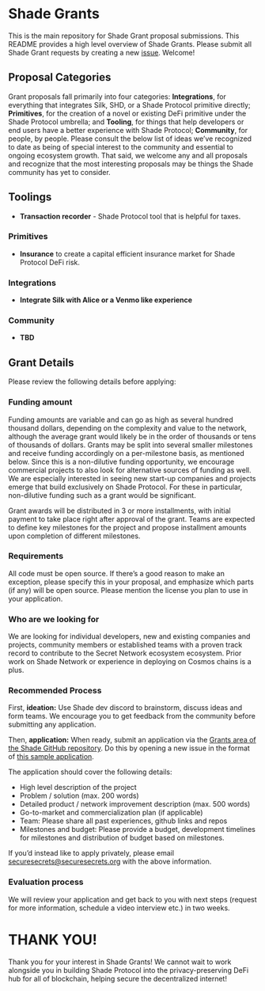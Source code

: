 # Shade Grants
This is the main repository for Shade Grant proposal submissions. This README provides a high level overview of Shade Grants. Please submit all Shade Grant requests by creating a new [issue](https://github.com/securesecrets/ShadeGrants/issues). Welcome!

## Proposal Categories
Grant proposals fall primarily into four categories: **Integrations**, for everything that integrates Silk, SHD, or a Shade Protocol primitive directly; **Primitives**, for the creation of a novel or existing DeFi primitive under the Shade Protocol umbrella; and **Tooling**, for things that help developers or end users have a better experience with Shade Protocol; **Community**, for people, by people. Please consult the below list of ideas we’ve recognized to date as being of special interest to the community and essential to ongoing ecosystem growth. That said, we welcome any and all proposals and recognize that the most interesting proposals may be things the Shade community has yet to consider.

## Toolings
* **Transaction recorder** -  Shade Protocol tool that is helpful for taxes.

### Primitives
* **Insurance** to create a capital efficient insurance market for Shade Protocol DeFi risk.

### Integrations
* **Integrate Silk with Alice or a Venmo like experience**

### Community 
* **TBD**

## Grant Details
Please review the following details before applying:

### Funding amount
Funding amounts are variable and can go as high as several hundred thousand dollars, depending on the complexity and value to the network, although the average grant would likely be in the order of thousands or tens of thousands of dollars. Grants may be split into several smaller milestones and receive funding accordingly on a per-milestone basis, as mentioned below. Since this is a non-dilutive funding opportunity, we encourage commercial projects to also look for alternative sources of funding as well. We are especially interested in seeing new start-up companies and projects emerge that build exclusively on Shade Protocol. For these in particular, non-dilutive funding such as a grant would be significant.

Grant awards will be distributed in 3 or more installments, with initial payment to take place right after approval of the grant. Teams are expected to define key milestones for the project and propose installment amounts upon completion of different milestones.

### Requirements
All code must be open source. If there’s a good reason to make an exception, please specify this in your proposal, and emphasize which parts (if any) will be open source. Please mention the license you plan to use in your application.

### Who are we looking for
We are looking for individual developers, new and existing companies and projects, community members or established teams with a proven track record to contribute to the Secret Network ecosystem ecosystem. Prior work on Shade Network or experience in deploying on Cosmos chains is a plus. 

### Recommended Process
First, **ideation:** Use Shade dev discord to brainstorm, discuss ideas and form teams. We encourage you to get feedback from the community before submitting any application.

Then, **application:** When ready, submit an application via the [Grants area of the Shade GitHub repository](https://github.com/securesecrets/ShadeGrants/issues). Do this by opening a new issue in the format of [this sample application](https://github.com/ShadeFoundation/Grants/blob/main/Sample%20grant%20application).

The application should cover the following details:

* High level description of the project
* Problem / solution (max. 200 words)
* Detailed product / network improvement description (max. 500 words)
* Go-to-market and commercialization plan (if applicable)
* Team: Please share all past experiences, github links and repos
* Milestones and budget: Please provide a budget, development timelines for milestones and distribution of budget based on milestones.

If you’d instead like to apply privately, please email securesecrets@securesecrets.org with the above information.

### Evaluation process
We will review your application and get back to you with next steps (request for more information, schedule a video interview etc.) in two weeks.

# THANK YOU!
Thank you for your interest in Shade Grants! We cannot wait to work alongside you in building Shade Protocol into the privacy-preserving DeFi hub for all  of blockchain, helping secure the decentralized internet!


